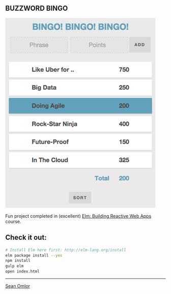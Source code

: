 ## BUZZWORD BINGO

[![Screenshot](screenshot.png)](https://pragmaticstudio.com/elm)

Fun project completed in (excellent) [Elm: Building Reactive Web Apps](https://pragmaticstudio.com/elm) course.

## Check it out:
```bash
# Install Elm here first: http://elm-lang.org/install
elm package install --yes
npm install
gulp elm
open index.html
```

---
[Sean Omlor](http://seanomlor.com)
